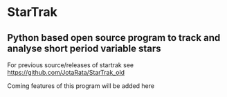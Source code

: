 # StarTrak
Python based open source program to track and analyse short period variable stars
---

For previous source/releases of startrak see https://github.com/JotaRata/StarTrak_old

Coming features of this program will be added here
